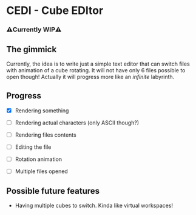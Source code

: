 # CEDI - Cube EDItor
### ⚠️Currently WIP⚠️


## The gimmick

Currently, the idea is to write just a simple text editor that can switch files with animation of a cube rotating.
It will not have only 6 files possible to open though! Actually it will progress more like an *infinite* labyrinth.


## Progress
- [x] Rendering something
- [ ] Rendering actual characters (only ASCII though?)
- [ ] Rendering files contents
- [ ] Editing the file
- [ ] Rotation animation
- [ ] Multiple files opened


## Possible future features
* Having multiple cubes to switch. Kinda like virtual workspaces!
